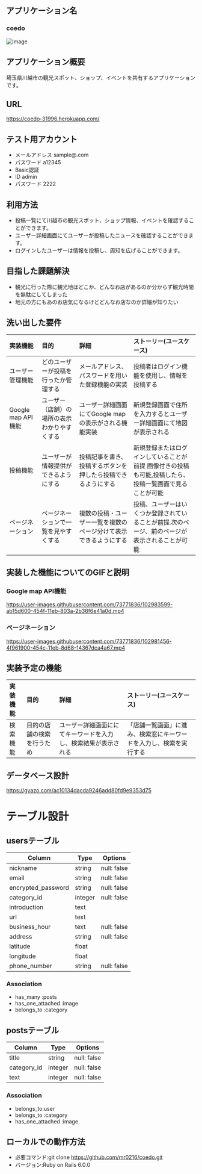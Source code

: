 ## アプリケーション名
### coedo
![image](https://user-images.githubusercontent.com/73771836/102970014-1654ad80-453a-11eb-9a0a-fe76bdcbc488.png)


## アプリケーション概要
埼玉県川越市の観光スポット、ショップ、イベントを共有するアプリケーションです。

## URL
https://coedo-31996.herokuapp.com/

## テスト用アカウント
+ メールアドレス sample@.com
+ パスワード a12345
+ Basic認証
+ ID admin
+ パスワード 2222

## 利用方法
+ 投稿一覧にて川越市の観光スポット、ショップ情報、イベントを確認することができます。
+ ユーザー詳細画面にてユーザーが投稿したニュースを確認することができます。
+ ログインしたユーザーは情報を投稿し、周知を広げることができます。

## 目指した課題解決

+ 観光に行った際に観光地はどこか、どんなお店があるのか分からず観光時間を無駄にしてしまった
+ 地元の方にもあのお店気になるけどどんなお店なのか詳細が知りたい

## 洗い出した要件
| 実装機能 | 目的 | 詳細 | ストーリー(ユースケース) |
|:-------|:-|:-|:-|
| ユーザー管理機能     | どのユーザーが投稿を行ったか管理する | メールアドレス、パスワードを用いた登録機能の実装  |投稿者はログイン機能を使用し、情報を投稿する|
|Google map API機能| ユーザー（店舗）の場所の表示わかりやすくする  |  ユーザー詳細画面にてGoogle mapの表示がされる機能実装 | 新規登録画面で住所を入力するとユーザー詳細画面にて地図が表示される| 
| 投稿機能| ユーザーが情報提供ができるようにする  | 投稿記事を書き、投稿するボタンを押したら投稿できるようにする  |新規登録またはログインしていることが前提 画像付きの投稿も可能,投稿したら、投稿一覧画面で見ることが可能| 
| ページネーション      | ページネーションで一覧を見やすくする  | 複数の投稿・ユーザー一覧を複数のページ分けて表示できるようにする  | 投稿、ユーザーはいくつか登録されていることが前提.次のページ、前のページが表示されることが可能|


## 実装した機能についてのGIFと説明
### Google map API機能
https://user-images.githubusercontent.com/73771836/102983599-ab15d600-454f-11eb-803a-2b36f6e41a0d.mp4

### ページネーション 
https://user-images.githubusercontent.com/73771836/102981456-4f961900-454c-11eb-8d68-14367dca4a67.mp4


## 実装予定の機能
| 実装機能 | 目的 | 詳細 | ストーリー(ユースケース) |
|:-------|:-|:-|:-|
|検索機能|目的の店舗の検索を行うため|ユーザー詳細画面ににてキーワードを入力し、検索結果が表示される|「店舗一覧画面」に進み、検索窓にキーワードを入力し、検索を実行する|

## データベース設計
https://gyazo.com/ac10134dacda9246add80fd9e9353d75

# テーブル設計

## usersテーブル

|Column|Type|Options|
|------|----|-------|
| nickname           | string | null: false |
| email              | string | null: false |
| encrypted_password | string | null: false |
| category_id        | integer| null: false |
| introduction       | text   |
| url                | text   | 
| business_hour      | text   | null: false |
| address            | string | null: false |
| latitude           | float  |
| longitude          | float  | 
| phone_number       | string | null: false |

### Association

- has_many :posts
- has_one_attached :image
- belongs_to :category


## postsテーブル

|Column |Type |Options|
|------ |---- |-------|
| title       | string  | null: false |
| category_id | integer | null: false |
| text        | integer | null: false |

### Association

- belongs_to:user
- belongs_to :category
- has_one_attached :image

## ローカルでの動作方法
+ 必要コマンド:git clone https://github.com/mr0216/coedo.git
+ バージョン:Ruby on Rails 6.0.0
